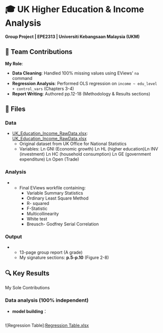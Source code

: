 # 🎓 UK Higher Education & Income Analysis  
**Group Project | EPE2313 | Universiti Kebangsaan Malaysia (UKM)**  

## 👥 Team Contributions  
**My Role**:  
- **Data Cleaning**: Handled 100% missing values using EViews' `na` command  
- **Regression Analysis**: Performed OLS regression on `income ~ edu_level + control_vars` (Chapters 3-4)  
- **Report Writing**: Authored pp.12-18 (Methodology & Results sections)  

## 📂 Files  
### Data  

- [UK_Education_Income_RawData.xlsx]():  [UK_Education_Income_RawData.xlsx](https://github.com/user-attachments/files/19683228/UK_Education_Income_RawData.xlsx)
  - Original dataset from UK Office for National Statistics  
  - Variables: Ln GNI (Economic growth) Ln HL (higher education)Ln INV (investment) Ln HC (household consumption) Ln GE (government expenditure) Ln Open (Trade) 


### Analysis  
- [UK_Regression_Data.zip]:  [UK_Regression_Data.zip](https://github.com/user-attachments/files/19683272/UK_Regression_Data.zip)

  - Final EViews workfile containing:  
    - Variable Summary Statistics
    - Ordinary Least Square Method
    - R- squared
    - F-Statistic
    - Multicollinearity
    - White test
    - Breusch- Godfrey Serial Correlation

### Output  
- [UK_Education_Income_Report.pdf]:  [UK_Education_Income_Report.pdf](https://github.com/user-attachments/files/19683289/UK_Education_Income_Report.pdf)

  - 13-page group report (A grade)  
  - My signature sections: **p.5-p.10** (Figure 2-8)

## 🔍 Key Results  
  My Sole Contributions  
### Data analysis (100% independent)  
- **model building**：  
  ```eviews  
![Regression Table]:[Regression Table.xlsx](https://github.com/user-attachments/files/19683335/Regression.Table.xlsx)
